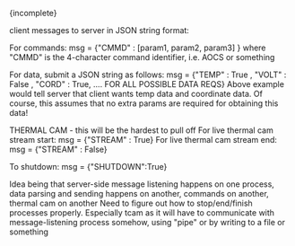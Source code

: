 {incomplete}

client messages to server in JSON string format:

For commands:
msg = {"CMMD" : [param1, param2, param3] } 
where "CMMD" is the 4-character command identifier, i.e. AOCS or something

For data, submit a JSON string as follows:
msg = {"TEMP" : True , "VOLT" : False , "CORD" : True, .... FOR ALL POSSIBLE DATA REQS}
Above example would tell server that client wants temp data and coordinate data. Of course, this assumes that no extra params are required for obtaining this data!

THERMAL CAM - this will be the hardest to pull off
For live thermal cam stream start:
msg = {"STREAM" : True}
For live thermal cam stream end:
msg = {"STREAM" : False}

To shutdown:
msg = {"SHUTDOWN":True}

Idea being that server-side message listening happens on one process, data parsing and sending happens on another, commands on another, thermal cam on another
Need to figure out how to stop/end/finish processes properly. Especially tcam as it will have to communicate with message-listening process somehow, using "pipe" or by writing to a file or something
